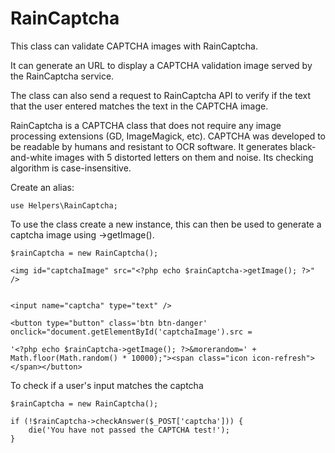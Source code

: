# RainCaptcha

This class can validate CAPTCHA images with RainCaptcha.

It can generate an URL to display a CAPTCHA validation image served by the RainCaptcha service.

The class can also send a request to RainCaptcha API to verify if the text that the user entered matches the text in the CAPTCHA image.

RainCaptcha is a CAPTCHA class that does not require any image processing extensions (GD, ImageMagick, etc). CAPTCHA was developed to be readable by humans and resistant to OCR software. It generates black-and-white images with 5 distorted letters on them and noise. Its checking algorithm is case-insensitive.

Create an alias:

````
use Helpers\RainCaptcha;
````

To use the class create a new instance, this can then be used to generate a captcha image using ->getImage().


````
$rainCaptcha = new RainCaptcha();

<img id="captchaImage" src="<?php echo $rainCaptcha->getImage(); ?>" />


<input name="captcha" type="text" />

<button type="button" class='btn btn-danger' onclick="document.getElementById('captchaImage').src = 

'<?php echo $rainCaptcha->getImage(); ?>&morerandom=' + Math.floor(Math.random() * 10000);"><span class="icon icon-refresh"></span></button>
````

To check if a user's input matches the captcha

````
$rainCaptcha = new RainCaptcha();

if (!$rainCaptcha->checkAnswer($_POST['captcha'])) {
    die('You have not passed the CAPTCHA test!');
}
````